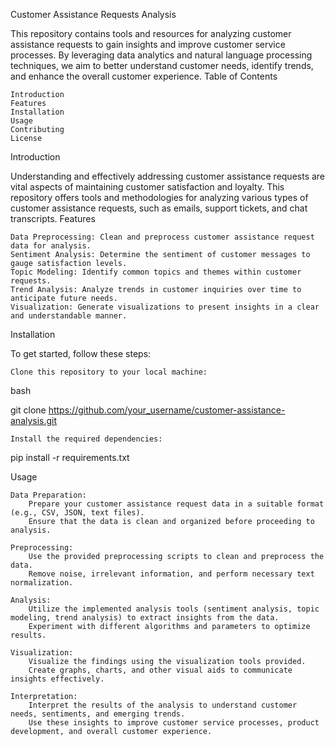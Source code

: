 Customer Assistance Requests Analysis

This repository contains tools and resources for analyzing customer assistance requests to gain insights and improve customer service processes. By leveraging data analytics and natural language processing techniques, we aim to better understand customer needs, identify trends, and enhance the overall customer experience.
Table of Contents

    Introduction
    Features
    Installation
    Usage
    Contributing
    License

Introduction

Understanding and effectively addressing customer assistance requests are vital aspects of maintaining customer satisfaction and loyalty. This repository offers tools and methodologies for analyzing various types of customer assistance requests, such as emails, support tickets, and chat transcripts.
Features

    Data Preprocessing: Clean and preprocess customer assistance request data for analysis.
    Sentiment Analysis: Determine the sentiment of customer messages to gauge satisfaction levels.
    Topic Modeling: Identify common topics and themes within customer requests.
    Trend Analysis: Analyze trends in customer inquiries over time to anticipate future needs.
    Visualization: Generate visualizations to present insights in a clear and understandable manner.

Installation

To get started, follow these steps:

    Clone this repository to your local machine:

bash

git clone https://github.com/your_username/customer-assistance-analysis.git

    Install the required dependencies:

pip install -r requirements.txt

Usage

    Data Preparation:
        Prepare your customer assistance request data in a suitable format (e.g., CSV, JSON, text files).
        Ensure that the data is clean and organized before proceeding to analysis.

    Preprocessing:
        Use the provided preprocessing scripts to clean and preprocess the data.
        Remove noise, irrelevant information, and perform necessary text normalization.

    Analysis:
        Utilize the implemented analysis tools (sentiment analysis, topic modeling, trend analysis) to extract insights from the data.
        Experiment with different algorithms and parameters to optimize results.

    Visualization:
        Visualize the findings using the visualization tools provided.
        Create graphs, charts, and other visual aids to communicate insights effectively.

    Interpretation:
        Interpret the results of the analysis to understand customer needs, sentiments, and emerging trends.
        Use these insights to improve customer service processes, product development, and overall customer experience.

